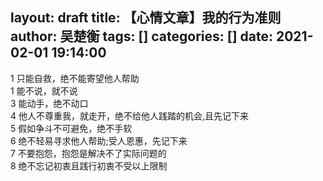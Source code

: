 layout: draft
title: 【心情文章】我的行为准则
author: 吴楚衡
tags: []
categories: []
date: 2021-02-01 19:14:00
---
1 只能自救，绝不能寄望他人帮助  
 1 能不说，就不说  
 3 能动手，绝不动口  
 4 他人不尊重我，就走开，绝不给他人践踏的机会,且先记下来  
 5 假如争斗不可避免，绝不手软  
 6 绝不轻易寻求他人帮助;受人恩惠，先记下来  
 7 不要抱怨，抱怨是解决不了实际问题的  
 8 绝不忘记初衷且践行初衷不受以上限制